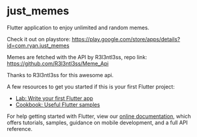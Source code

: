 # just_memes

Flutter application to enjoy unlimited and random memes.

Check it out on playstore: https://play.google.com/store/apps/details?id=com.ryan.just_memes

Memes are fetched with the API by R3l3ntl3ss, repo link: https://github.com/R3l3ntl3ss/Meme_Api

Thanks to R3l3ntl3ss for this awesome api.

A few resources to get you started if this is your first Flutter project:

- [Lab: Write your first Flutter app](https://flutter.dev/docs/get-started/codelab)
- [Cookbook: Useful Flutter samples](https://flutter.dev/docs/cookbook)

For help getting started with Flutter, view our
[online documentation](https://flutter.dev/docs), which offers tutorials,
samples, guidance on mobile development, and a full API reference.
